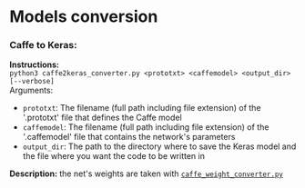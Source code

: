 # Models conversion
### Caffe to Keras:
**Instructions:**<br>
`python3 caffe2keras_converter.py <prototxt> <caffemodel> <output_dir> [--verbose]`<br>
Arguments:
* `prototxt`: The filename (full path including file extension) of the '.prototxt' file that defines the Caffe model
* `caffemodel`: The filename (full path including file extension) of the '.caffemodel' file that contains the network's parameters
* `output_dir`: The path to the directory where to save the Keras model and the file where you want the code to be written in

**Description:** the net's weights are taken with [`caffe_weight_converter.py`](caffe2keras/caffe_weight_converter/caffe_weight_converter.py)